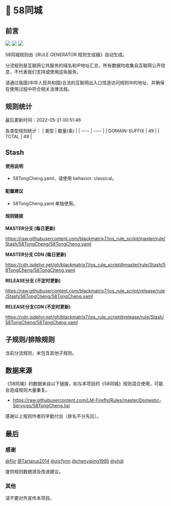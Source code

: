 # 🧸 58同城

## 前言

![](https://shields.io/badge/-移除重复规则-ff69b4) ![](https://shields.io/badge/-DOMAIN与DOMAIN--SUFFIX合并-green) ![](https://shields.io/badge/-IP--CIDR(6)合并-blueviolet) 

58同城规则由《RULE GENERATOR 规则生成器》自动生成。

分流规则是互联网公共服务的域名和IP地址汇总，所有数据均收集自互联网公开信息，不代表我们支持或使用这些服务。

请通过我国(中华人民共和国)合法的互联网出入口信道访问规则中的地址，并确保在使用过程中符合相关法律法规。

## 规则统计

最后更新时间：2022-05-21 00:51:46

各类型规则统计：
| 类型 | 数量(条)  | 
| ---- | ----  |
| DOMAIN-SUFFIX | 49  | 
| TOTAL | 49  | 


## Stash 

#### 使用说明
- 58TongCheng.yaml，请使用 behavior: classical。

#### 配置建议
- 58TongCheng.yaml 单独使用。

#### 规则链接
**MASTER分支 (每日更新)**

https://raw.githubusercontent.com/blackmatrix7/ios_rule_script/master/rule/Stash/58TongCheng/58TongCheng.yaml

**MASTER分支 CDN (每日更新)**

https://cdn.jsdelivr.net/gh/blackmatrix7/ios_rule_script@master/rule/Stash/58TongCheng/58TongCheng.yaml

**RELEASE分支 (不定时更新)**

https://raw.githubusercontent.com/blackmatrix7/ios_rule_script/release/rule/Stash/58TongCheng/58TongCheng.yaml

**RELEASE分支CDN (不定时更新)**

https://cdn.jsdelivr.net/gh/blackmatrix7/ios_rule_script@release/rule/Stash/58TongCheng/58TongCheng.yaml

## 子规则/排除规则


当前分流规则，未包含其他子规则。

## 数据来源

《58同城》的数据来自以下链接，如与本项目的《58同城》规则混合使用，可能会造成规则大量重复。

- https://raw.githubusercontent.com/LM-Firefly/Rules/master/Domestic-Services/58TongCheng.list


感谢以上规则作者的辛勤付出（排名不分先后）。

## 最后

### 感谢

[@fiiir](https://github.com/fiiir) [@Tartarus2014](https://github.com/Tartarus2014) [@zjcfynn](https://github.com/zjcfynn) [@chenyiping1995](https://github.com/chenyiping1995) [@vhdj](https://github.com/vhdj)

提供规则数据源及改进建议。

### 其他

请不要对外宣传本项目。